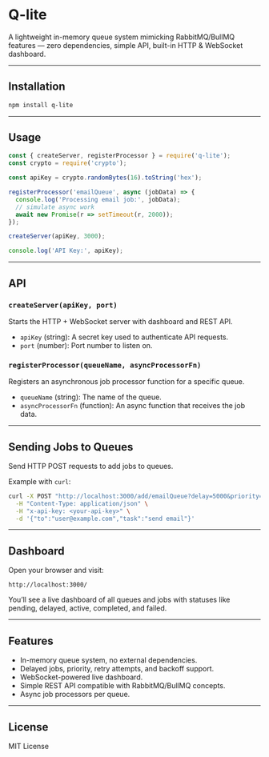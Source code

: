 # Q-lite

A lightweight in-memory queue system mimicking RabbitMQ/BullMQ features — zero dependencies, simple API, built-in HTTP & WebSocket dashboard.

---

## Installation

```bash
npm install q-lite
```

---

## Usage

```js
const { createServer, registerProcessor } = require('q-lite');
const crypto = require('crypto');

const apiKey = crypto.randomBytes(16).toString('hex');

registerProcessor('emailQueue', async (jobData) => {
  console.log('Processing email job:', jobData);
  // simulate async work
  await new Promise(r => setTimeout(r, 2000));
});

createServer(apiKey, 3000);

console.log('API Key:', apiKey);
```

---

## API

### `createServer(apiKey, port)`

Starts the HTTP + WebSocket server with dashboard and REST API.

* `apiKey` (string): A secret key used to authenticate API requests.
* `port` (number): Port number to listen on.

### `registerProcessor(queueName, asyncProcessorFn)`

Registers an asynchronous job processor function for a specific queue.

* `queueName` (string): The name of the queue.
* `asyncProcessorFn` (function): An async function that receives the job data.

---

## Sending Jobs to Queues

Send HTTP POST requests to add jobs to queues.

Example with `curl`:

```bash
curl -X POST "http://localhost:3000/add/emailQueue?delay=5000&priority=10&attempts=5&backoff=2000" \
  -H "Content-Type: application/json" \
  -H "x-api-key: <your-api-key>" \
  -d '{"to":"user@example.com","task":"send email"}'
```

---

## Dashboard

Open your browser and visit:

```
http://localhost:3000/
```

You’ll see a live dashboard of all queues and jobs with statuses like pending, delayed, active, completed, and failed.

---

## Features

* In-memory queue system, no external dependencies.
* Delayed jobs, priority, retry attempts, and backoff support.
* WebSocket-powered live dashboard.
* Simple REST API compatible with RabbitMQ/BullMQ concepts.
* Async job processors per queue.

---

## License

MIT License

